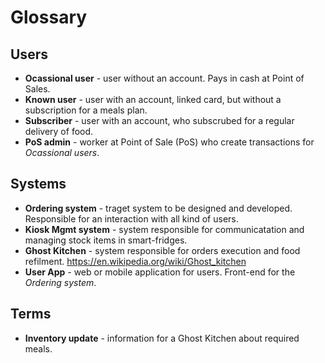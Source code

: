 # Glossary 

## Users 

- **Ocassional user** - user without an account. Pays in cash at Point of Sales.
- **Known user** - user with an account, linked card, but without a subscription for a meals plan.
- **Subscriber** - user with an account, who subscrubed for a regular delivery of food.
- **PoS admin** - worker at Point of Sale (PoS) who create transactions for _Ocassional users_. 

## Systems 

- **Ordering system** - traget system to be designed and developed. Responsible for an interaction with all kind of users.
- **Kiosk Mgmt system** - system responsible for communicatation and managing stock items in smart-fridges. 
- **Ghost Kitchen** - system responsible for orders execution and food refilment. https://en.wikipedia.org/wiki/Ghost_kitchen 
- **User App** - web or mobile application for users. Front-end for the _Ordering system_. 

## Terms 

- **Inventory update** - information for a Ghost Kitchen about required meals. 

